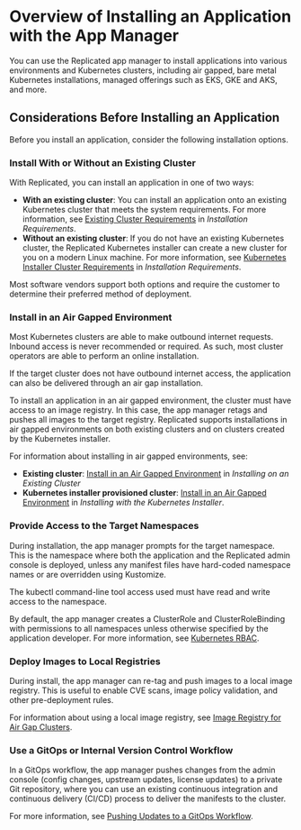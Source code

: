 # Overview of Installing an Application with the App Manager

You can use the Replicated app manager to install applications into various environments and Kubernetes clusters, including air gapped, bare metal Kubernetes installations, managed offerings such as EKS, GKE and AKS, and more.

## Considerations Before Installing an Application

Before you install an application, consider the following installation options.

### Install With or Without an Existing Cluster

With Replicated, you can install an application in one of two ways:
* **With an existing cluster**: You can install an application onto an existing Kubernetes cluster that meets the system requirements. For more information, see [Existing Cluster Requirements](installing-general-requirements#existing-cluster-requirements) in _Installation Requirements_.
* **Without an existing cluster**: If you do not have an existing Kubernetes cluster, the Replicated Kubernetes installer can create a new cluster for you on a modern Linux machine. For more information, see [Kubernetes Installer Cluster Requirements](installing-general-requirements#embedded-cluster-requirements) in _Installation Requirements_.

Most software vendors support both options and require the customer to determine their preferred method of deployment.

### Install in an Air Gapped Environment

Most Kubernetes clusters are able to make outbound internet requests. Inbound access is never recommended or required.
As such, most cluster operators are able to perform an online installation.

If the target cluster does not have outbound internet access, the application can also be delivered through an air gap installation.

To install an application in an air gapped environment, the cluster must have access to an image registry. In this case, the app manager retags and pushes all images to the target registry. Replicated supports installations in air gapped environments on both existing clusters and on clusters created by the Kubernetes installer.

For information about installing in air gapped environments, see:
* **Existing cluster**: [Install in an Air Gapped Environment](installing-existing-cluster#air-gap) in _Installing on an Existing Cluster_
* **Kubernetes installer provisioned cluster**: [Install in an Air Gapped Environment](installing-embedded-cluster#air-gap) in _Installing with the Kubernetes Installer_.

### Provide Access to the Target Namespaces

During installation, the app manager prompts for the target namespace. This is the namespace where both the application and the Replicated admin console is deployed, unless any manifest files have hard-coded namespace names or are overridden using Kustomize.

The kubectl command-line tool access used must have read and write access to the namespace.

By default, the app manager creates a ClusterRole and ClusterRoleBinding with permissions to all namespaces unless otherwise specified by the application developer. For more information, see [Kubernetes RBAC](../vendor/packaging-rbac).

### Deploy Images to Local Registries

During install, the app manager can re-tag and push images to a local image registry.
This is useful to enable CVE scans, image policy validation, and other pre-deployment rules.

For information about using a local image registry, see [Image Registry for Air Gap Clusters](image-registry-airgap).

### Use a GitOps or Internal Version Control Workflow

In a GitOps workflow, the app manager pushes changes from the admin console (config changes, upstream updates, license updates) to a private Git repository, where you can use an existing continuous integration and continuous delivery (CI/CD) process to deliver the manifests to the cluster.

For more information, see [Pushing Updates to a GitOps Workflow](gitops-workflow).
